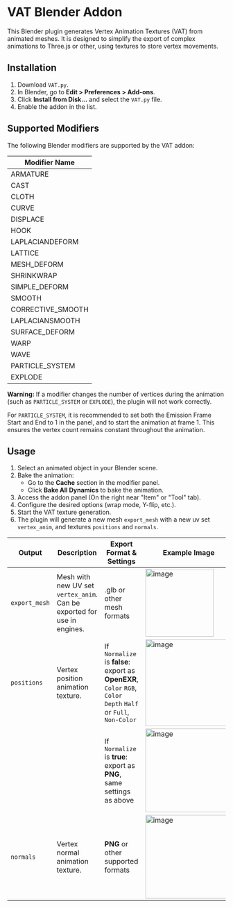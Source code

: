 # VAT Blender Addon

This Blender plugin generates Vertex Animation Textures (VAT) from animated meshes. It is designed to simplify the export of complex animations to Three.js or other, using textures to store vertex movements.

## Installation
1. Download `VAT.py`.
2. In Blender, go to **Edit > Preferences > Add-ons**.
3. Click **Install from Disk...** and select the `VAT.py` file.
4. Enable the addon in the list.

## Supported Modifiers

The following Blender modifiers are supported by the VAT addon:

| Modifier Name     |
|-------------------|
| ARMATURE          |
| CAST              |
| CLOTH             |
| CURVE             |
| DISPLACE          |
| HOOK              |
| LAPLACIANDEFORM   |
| LATTICE           |
| MESH_DEFORM       |
| SHRINKWRAP        |
| SIMPLE_DEFORM     |
| SMOOTH            |
| CORRECTIVE_SMOOTH |
| LAPLACIANSMOOTH   |
| SURFACE_DEFORM    |
| WARP              |
| WAVE              |
| PARTICLE_SYSTEM   |
| EXPLODE           |

**Warning:** If a modifier changes the number of vertices during the animation (such as `PARTICLE_SYSTEM` or `EXPLODE`), the plugin will not work correctly.

For `PARTICLE_SYSTEM`, it is recommended to set both the Emission Frame Start and End to 1 in the panel, and to start the animation at frame 1. This ensures the vertex count remains constant throughout the animation.

## Usage
1. Select an animated object in your Blender scene.
2. Bake the animation:
    - Go to the **Cache** section in the modifier panel.
    - Click **Bake All Dynamics** to bake the animation.
3. Access the addon panel (On the right near "Item" or "Tool" tab).
4. Configure the desired options (wrap mode, Y-flip, etc.).
5. Start the VAT texture generation.
6. The plugin will generate a new mesh `export_mesh` with a new uv set `vertex_anim`, and textures `positions` and `normals`.

| Output        | Description                                                             | Export Format & Settings                                                                                       | Example Image                                                                                                         |
|---------------|-------------------------------------------------------------------------|----------------------------------------------------------------------------------------------------------------|-----------------------------------------------------------------------------------------------------------------------|
| `export_mesh` | Mesh with new UV set `vertex_anim`. Can be exported for use in engines. | .glb or other mesh formats                                                                                     | <img width="157" alt="image" src="https://github.com/user-attachments/assets/aa5efc2a-5393-4b7b-86cd-af817c323b1e" /> |
| `positions`   | Vertex position animation texture.                                      | If `Normalize` is **false**: export as **OpenEXR**, `Color` `RGB`, `Color Depth` `Half` or `Full`, `Non-Color` | <img width="200" alt="image" src="https://github.com/user-attachments/assets/54134b64-8436-440f-ad69-8ec01a882b07" /> |
|               |                                                                         | If `Normalize` is **true**: export as **PNG**, same settings as above                                          | <img width="193" alt="image" src="https://github.com/user-attachments/assets/d2aa6067-f177-4387-acf0-9af945ceaf3f" /> |
| `normals`     | Vertex normal animation texture.                                        | **PNG** or other supported formats                                                                             | <img width="193" alt="image" src="https://github.com/user-attachments/assets/d2aa6067-f177-4387-acf0-9af945ceaf3f" /> |
